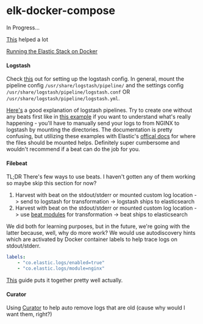# elk-docker-compose

In Progress...

[This](https://github.com/deviantony/docker-elk) helped a lot

[Running the Elastic Stack on Docker](https://www.elastic.co/guide/en/elastic-stack-get-started/current/get-started-docker.html)

#### Logstash
Check [this](https://www.elastic.co/guide/en/logstash/current/docker-config.html) out for setting up the logstash config. In general, mount the pipeline config `/usr/share/logstash/pipeline/` and the settings config `/usr/share/logstash/pipeline/logstash.conf` OR `/usr/share/logstash/pipeline/logstash.yml`.

[Here's](https://cloudaffaire.com/how-to-create-a-pipeline-in-logstash/) a good explanation of logstash pipelines. Try to create one without any beats first like in [this example](https://rzetterberg.github.io/nginx-elk-logging.html) if you want to understand what's really happening - you'll have to manually send your logs to from NGINX to logstash by mounting the directories. The documentation is pretty confusing, but utilizing these examples with Elastic's [offical docs](https://www.elastic.co/guide/en/logstash/current/dir-layout.html#docker-layout) for where the files should be mounted helps. Definitely super cumbersome and wouldn't recommend if a beat can do the job for you.

#### Filebeat
TL;DR There's few ways to use beats. I haven't gotten any of them working so maybe skip this section for now?

1. Harvest with beat on the stdout/stderr or mounted custom log location -> send to logstash for transformation -> logstash ships to elasticsearch
2. Harvest with beat on the stdout/stderr or mounted custom log location -> use [beat modules](https://www.elastic.co/guide/en/beats/metricbeat/current/metricbeat-modules.html) for transformation -> beat ships to elasticsearch

We did both for learning purposes, but in the future, we're going with the latter because, well, why do more work? We would use autodiscovery hints which are activated by Docker container labels to help trace logs on stdout/stderr.

```yml
labels:
	- "co.elastic.logs/enabled=true"
	- "co.elastic.logs/module=nginx"
```

[This](http://blog.immanuelnoel.com/2019/04/12/a-log-analyzer-with-elk-stack-nginx-and-docker/) guide puts it together pretty well actually.

#### Curator
Using [Curator](https://hub.docker.com/r/bitnami/elasticsearch-curator/) to help auto remove logs that are old (cause why would I want them, right?)